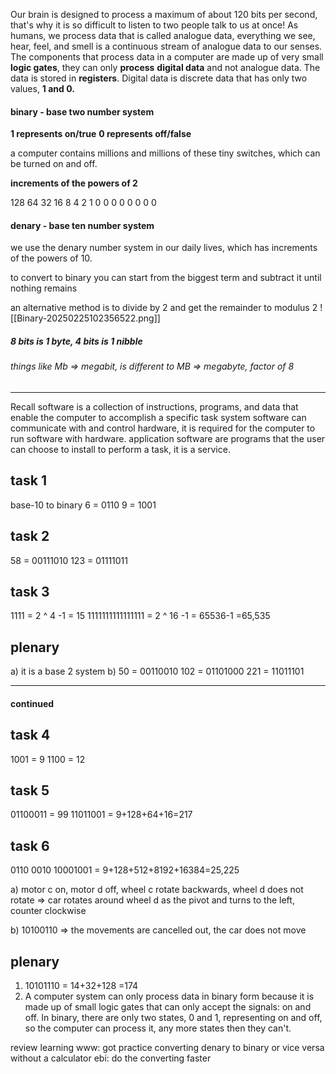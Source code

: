 Our brain is designed to process a maximum of about 120 bits per second, that's why it is so difficult to listen to two people talk to us at once!
As humans, we process data that is called analogue data, everything we see, hear, feel, and smell is a continuous stream of analogue data to our senses.
The components that process data in a computer are made up of very small **logic gates**, they can only **process** **digital data** and not analogue data. The data is stored in **registers**.
Digital data is discrete data that has only two values, **1 and 0.**

#### binary - base two number system
**1 represents on/true**
**0 represents off/false**

a computer contains millions and millions of these tiny switches, which can be turned on and off.

**increments of the powers of 2**

128 64 32 16 8 4 2 1 
0 0 0 0  0 0 0 0
#### denary - base ten number system
we use the denary number system in our daily lives, which has increments of the powers of 10.

to convert to binary you can start from the biggest term and subtract it until nothing remains

an alternative method is to divide by 2 and get the remainder to modulus 2
![[Binary-20250225102356522.png]]




##### 8 bits is 1 byte, 4 bits is 1 nibble
###### things like Mb => megabit, is different to MB => megabyte, factor of 8




---

Recall
software is a collection of instructions, programs, and data that enable the computer to accomplish a specific task
system software can communicate with and control hardware, it is required for the computer to run software with hardware.
application software are programs that the user can choose to install to perform a task, it is a service.

## task 1
base-10  to binary
6 = 0110
9 = 1001

## task 2
58 = 00111010
123 = 01111011

## task 3
1111 = 2 ^ 4 -1 = 15
1111111111111111 = 2 ^ 16 -1 = 65536-1 =65,535 

## plenary
a) it is a base 2 system
b) 50 = 00110010
102 = 01101000
221 = 11011101

---

#### continued


## task 4
1001 = 9
1100 = 12

## task 5
01100011 = 99
11011001 = 9+128+64+16=217 

## task 6
0110 0010 10001001 = 9+128+512+8192+16384=25,225 

a) motor c on, motor d off, wheel c rotate backwards, wheel d does not rotate => car rotates around wheel d as the pivot and turns to the left, counter clockwise

b) 10100110 => the movements are cancelled out, the car does not move

## plenary
1) 10101110 = 14+32+128 =174 
2) A computer system can only process data in binary form because it is made up of small logic gates that can only accept the signals: on and off. In binary, there are only two states, 0 and 1, representing on and off, so the computer can process it, any more states then they can't.



review learning
www: got practice converting denary to binary or vice versa without a calculator
ebi: do the converting faster